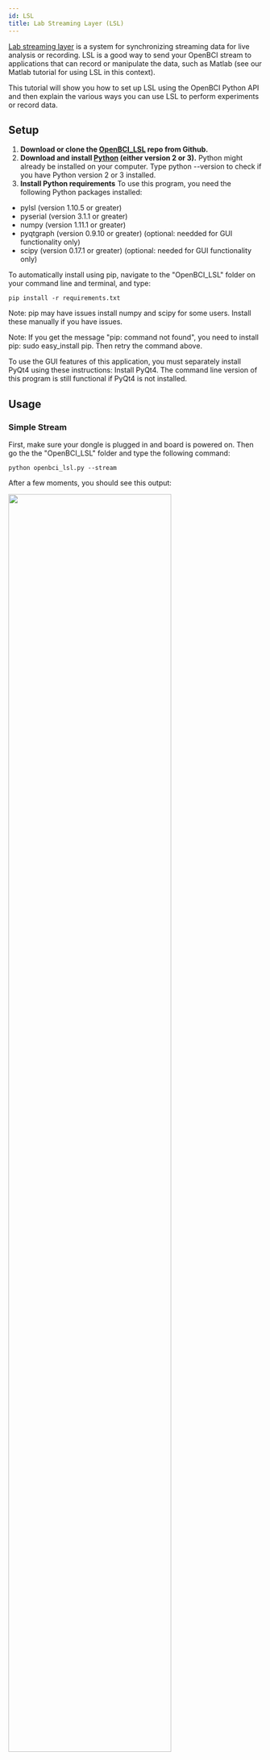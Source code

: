 ```yaml
---
id: LSL
title: Lab Streaming Layer (LSL)
---
```


[Lab streaming layer](https://github.com/sccn/labstreaminglayer)  is a system for synchronizing streaming data for live analysis or recording. LSL is a good way to send your OpenBCI stream to applications that can record or manipulate the data, such as Matlab (see our Matlab tutorial for using LSL in this context).

This tutorial will show you how to set up LSL using the OpenBCI Python API and then explain the various ways you can use LSL to perform experiments or record data.

## Setup

1. **Download or clone the [OpenBCI_LSL](https://github.com/OpenBCI/OpenBCI_LSL) repo from Github.**
2. **Download and install [Python](https://www.python.org/downloads/) (either version 2 or 3).**
Python might already be installed on your computer. Type python --version to check if you have Python version 2 or 3 installed.
3. **Install Python requirements**
To use this program, you need the following Python packages installed:
  * pylsl (version 1.10.5 or greater)
  * pyserial (version 3.1.1 or greater)
  * numpy (version 1.11.1 or greater)
  * pyqtgraph (version 0.9.10 or greater) (optional: needded for GUI functionality only)
  * scipy (version 0.17.1 or greater) (optional: needed for GUI functionality only)

To automatically install using pip, navigate to the "OpenBCI_LSL" folder on your command line and terminal, and type:

```
pip install -r requirements.txt
```

Note: pip may have issues install numpy and scipy for some users. Install these manually if you have issues.

Note: If you get the message "pip: command not found", you need to install pip: sudo easy_install pip. Then retry the command above.

To use the GUI features of this application, you must separately install PyQt4 using these instructions: Install PyQt4. The command line version of this program is still functional if PyQt4 is not installed.

## Usage
### Simple Stream
First, make sure your dongle is plugged in and board is powered on. Then go the the "OpenBCI_LSL" folder and type the following command:

```
python openbci_lsl.py --stream
```

After a few moments, you should see this output:

<img src="https://raw.githubusercontent.com/gabrielibagon/OpenBCI_LSL/master/images/CLI.jpg?raw=true" width="80%">

If an error is raised about not being able to find your the board or serial port, you can override the automatic board detection by specifying the serial port in a command line argument before "--stream". The format is as follows:

```
python openbci_lsl.py [PORT] --stream
```

For example:

```
python openbci_lsl.py /dev/ttyUSB0 --stream
```

After board initialization, you are now ready to start streaming.

To begin streaming, type /start

To stop streaming, type /stop

To disconnect from the serial port, type /exit

Remember to use /exit to disconnect the board as you end the program, to ensure that the serial port is safely closed.

### Configuring the board from the command line interface
You also configure board settings from this interface. For full information regarding board settings and commands, see the [Cyton board programming tutorial](http://docs.openbci.com/Hardware/05-Cyton_Board_Programming_Tutorial#cyton-board-programming-tutorial-firmware-versions-2xx-3xx-fall-2016-present).

To enter Channel Settings mode, you would need to enter an "x", followed by certain channel settings, followed by an "X". For example:

```
--> x3020000X
```

This command will do the following: ‘x’ enters Channel Settings mode. Channel 3 is set up to be powered up, with gain of 2, normal input, removed from BIAS generation, removed from SRB2, removed from SRB1. The final ‘X’ latches the settings to the ADS1299 channel settings register.

To view current board and register settings, enter: --> ?

If you get an error message at any point while using the command line interface, check the Troubleshooting section, or pull up an issue on the Github repository.

**Changing Channel Locations from the command line interface**
To change the channel location metadata of the stream, type /loc followed by a space and then a comma-separated list of new set of channel locations. For example, to change the default channel locations to a new set of eight channels, the command might look like this:

```
-->/loc F3,F4,C3,C4,T3,T4,P3,P4
```

This can only be done while the board is not currently streaming.

## GUI
If you would like the ability to configure the board and LSL stream with advanced settings, you can do so by running the GUI. The GUI comes up by default if you run the program with no flags:

python openbci_lsl.py

If you plug in your board and dongle before running the above command, the program should have already detected the appropriate settings for your board (port and daisy). If not, you can enter those yourself in the appropriate fields.

<img src="https://raw.githubusercontent.com/gabrielibagon/OpenBCI_LSL/master/images/GUI.jpg?raw=true" width="60%">

### Streaming
To stream data, make sure the appropriate Port, Daisy, and LSL Stream fields are filled in correctly. Then, press "Connect" and then "Start Streaming". To pause streaming, click "Stop Streaming". To disconnect the board, press "Disconnect".

The board must be disconnected to change LSL settings. Once you "Connect" again, your current settings are saved until the next time you disconnect.

For consistent performance, pause streaming before you disconnect the board.

### Configuring the board from the GUI
To change the channel settings, click on "Board Config". Note: this must be done BEFORE you press "Connect".

## Troubleshooting
Note: Many issues with board connectivity can simply be resolved by restarting the program and your board. Unplug your dongle, turn off the board, plug in the dongle, and turn on the board, in that order. This method works the most consistently.

## Next Steps
Once you have the Lab Streaming Layer set up with your OpenBCI board, check out these other tutorials to view the stream in a variety of different programs:

[Matlab tutorial](http://docs.openbci.com/3rd%20Party%20Software/01-Matlab)

## Credit
Thanks to Winslow Strong for posting the original tutorial on the OpenBCI forums!
